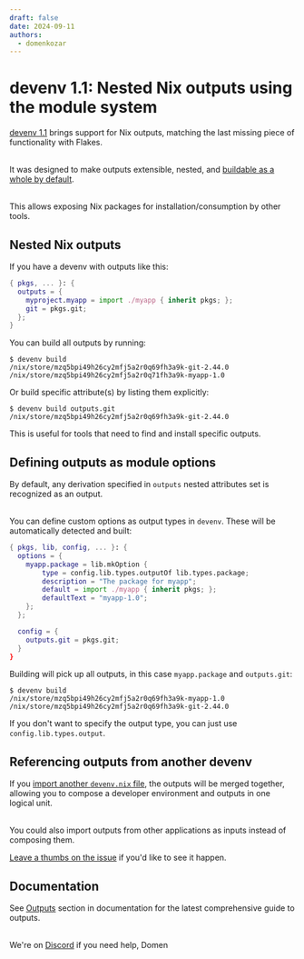 ```yaml
---
draft: false
date: 2024-09-11
authors:
  - domenkozar
---
```


# devenv 1.1: Nested Nix outputs using the module system

[devenv 1.1](https://github.com/cachix/devenv/releases/tag/v1.1) brings support for Nix outputs, matching the last missing piece of functionality with Flakes.
<br><br>

It was designed to make outputs extensible, nested, and [buildable as a whole by default](https://github.com/NixOS/nix/issues/7165).
<br><br>

This allows exposing Nix packages for installation/consumption by other tools.


## Nested Nix outputs

If you have a devenv with outputs like this:

```nix title="devenv.nix"
{ pkgs, ... }: {
  outputs = {
    myproject.myapp = import ./myapp { inherit pkgs; };
    git = pkgs.git;
  };
}
```

You can build all outputs by running:

```shell-session
$ devenv build
/nix/store/mzq5bpi49h26cy2mfj5a2r0q69fh3a9k-git-2.44.0
/nix/store/mzq5bpi49h26cy2mfj5a2r0q71fh3a9k-myapp-1.0
```

Or build specific attribute(s) by listing them explicitly:

```shell-session
$ devenv build outputs.git
/nix/store/mzq5bpi49h26cy2mfj5a2r0q69fh3a9k-git-2.44.0
```

This is useful for tools that need to find and install specific outputs.

## Defining outputs as module options

By default, any derivation specified in `outputs` nested attributes set is recognized as an output.
<br><br>

You can define custom options as output types in `devenv`. These will be automatically detected and built:

```nix title="devenv.nix"
{ pkgs, lib, config, ... }: {
  options = {
    myapp.package = lib.mkOption {
        type = config.lib.types.outputOf lib.types.package;
        description = "The package for myapp";
        default = import ./myapp { inherit pkgs; };
        defaultText = "myapp-1.0";
    };
  };

  config = {
    outputs.git = pkgs.git;
  }
}
```

Building will pick up all outputs, in this case `myapp.package` and `outputs.git`:

```shell-session
$ devenv build
/nix/store/mzq5bpi49h26cy2mfj5a2r0q69fh3a9k-myapp-1.0
/nix/store/mzq5bpi49h26cy2mfj5a2r0q69fh3a9k-git-2.44.0
```

If you don't want to specify the output type, you can just use `config.lib.types.output`.


## Referencing outputs from another devenv

If you [import another `devenv.nix` file](/composing-using-imports), the outputs will be merged together,
allowing you to compose a developer environment and outputs in one logical unit.
<br><br>

You could also import outputs from other applications as inputs instead of composing them.

[Leave a thumbs on the issue](https://github.com/cachix/devenv/issues/1438) if you'd like to see it happen.

## Documentation

See [Outputs](/outputs) section in documentation for the latest comprehensive guide to outputs.
<br><br>

We're on [Discord](https://discord.gg/naMgvexb6q) if you need help, Domen
